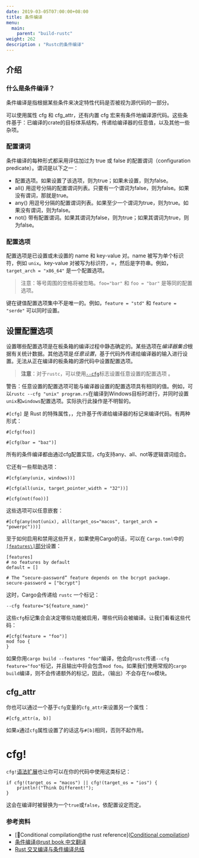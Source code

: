 ```yaml
---
date: 2019-03-05T07:00:00+08:00
title: 条件编译
menu:
  main:
    parent: "build-rustc"
weight: 262
description : "Rustc的条件编译"
---
```


## 介绍

### 什么是条件编译？

条件编译是指根据某些条件来决定特性代码是否被视为源代码的一部分。

可以使用属性 cfg 和 cfg_attr，还有内置 cfg 宏来有条件地编译源代码。这些条件基于：已编译的crate的目标体系结构，传递给编译器的任意值，以及其他一些杂项。



### 配置谓词

条件编译的每种形式都采用评估加过为 true 或 false 的配置谓词（configuration predicate）。谓词是以下之一：

- 配置选项。如果设置了该选项，则为true；如果未设置，则为false。
- all() 用逗号分隔的配置谓词列表。只要有一个谓词为false，则为false。如果没有谓词，那就是true。
- any() 用逗号分隔的配置谓词列表。如果至少一个谓词为true，则为true。如果没有谓词，则为false。
- not() 带有配置谓词。如果其谓词为false，则为true；如果其谓词为true，则为false。

### 配置选项

配置选项是已设置或未设置的 name 和 key-value 对。name 被写为单个标识符，例如 `unix`。key-value 对被写为标识符，=，然后是字符串。例如，`target_arch = "x86_64"` 是一个配置选项。

> 注意：等号周围的空格将被忽略。`foo="bar"` 和 `foo = "bar"` 是等同的配置选项。

键在键值配置选项集中不是唯一的。例如，`feature = "std"` 和 `feature = "serde"` 可以同时设置。

## 设置配置选项

设置哪些配置选项是在板条箱的编译过程中静态确定的。某些选项在*编译器集合*根据有关统计数据。其他选项是*任意设置*，基于代码外传递给编译器的输入进行设置。无法从正在编译的板条箱的源代码中设置配置选项。

> **注意**：对于`rustc`，可以使用[`--cfg`](https://doc.rust-lang.org/rustc/command-line-arguments.html#--cfg-configure-the-compilation-environment)标志设置任意设置的配置选项 。

警告：任意设置的配置选项可能与编译器设置的配置选项具有相同的值。例如，可以`rustc --cfg "unix" program.rs`在编译到Windows目标时进行，并同时设置`unix`和`windows`配置选项。实际执行此操作是不明智的。




`#[cfg]` 是 Rust 的特殊属性，，允许基于传递给编译器的标记来编译代码。有两种形式：

```
#[cfg(foo)]

#[cfg(bar = "baz")]
```

所有的条件编译都由通过cfg配置实现，cfg支持any、all、not等逻辑谓词组合。




它还有一些帮助选项：

```
#[cfg(any(unix, windows))]

#[cfg(all(unix, target_pointer_width = "32"))]

#[cfg(not(foo))]
```

这些选项可以任意嵌套：

```
#[cfg(any(not(unix), all(target_os="macos", target_arch = "powerpc")))]
```

至于如何启用和禁用这些开关，如果使用Cargo的话，可以在 `Cargo.toml`中的[`[features\]`部分](http://doc.crates.io/manifest.html#the-[features]-section)设置：

```
[features]
# no features by default
default = []

# The “secure-password” feature depends on the bcrypt package.
secure-password = ["bcrypt"]
```

这时，Cargo会传递给 `rustc` 一个标记：

```
--cfg feature="${feature_name}"
```

这些`cfg`标记集合会决定哪些功能被启用，哪些代码会被编译。让我们看看这些代码：

```
#[cfg(feature = "foo")]
mod foo {
}
```

如果你用`cargo build --features "foo"`编译，他会向`rustc`传递`--cfg feature="foo"`标记，并且输出中将会包含`mod foo`。如果我们使用常规的`cargo build`编译，则不会传递额外的标记，因此，（输出）不会存在`foo`模块。

## cfg_attr

你也可以通过一个基于`cfg`变量的`cfg_attr`来设置另一个属性：

```
#[cfg_attr(a, b)]
```

如果`a`通过`cfg`属性设置了的话这与`#[b]`相同，否则不起作用。

# cfg!

`cfg!`[语法扩展](http://doc.rust-lang.org/nightly/book/compiler-plugins.html)也让你可以在你的代码中使用这类标记：

```
if cfg!(target_os = "macos") || cfg!(target_os = "ios") {
    println!("Think Different!");
}
```

这会在编译时被替换为一个`true`或`false`，依配置设定而定。

### 参考资料

- [Conditional compilation@the rust reference]([Conditional compilation](https://doc.rust-lang.org/reference/conditional-compilation.html#conditional-compilation))
- [条件编译@rust book 中文翻译](https://www.kancloud.cn/thinkphp/rust/36050)
- [Rust 交叉编译与条件编译总结](https://www.jianshu.com/p/0e4251bc10eb)

